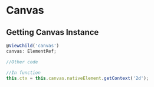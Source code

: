 # Canvas

## Getting Canvas Instance

```ts
@ViewChild('canvas')
canvas: ElementRef;

//Other code

//In function
this.ctx = this.canvas.nativeElement.getContext('2d');
```
